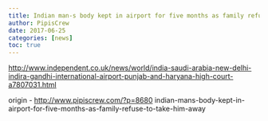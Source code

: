 ```yaml
---
title: Indian man-s body kept in airport for five months as family refuse to take him away
author: PipisCrew
date: 2017-06-25
categories: [news]
toc: true
---
```


http://www.independent.co.uk/news/world/india-saudi-arabia-new-delhi-indira-gandhi-international-airport-punjab-and-haryana-high-court-a7807031.html

origin - http://www.pipiscrew.com/?p=8680 indian-mans-body-kept-in-airport-for-five-months-as-family-refuse-to-take-him-away